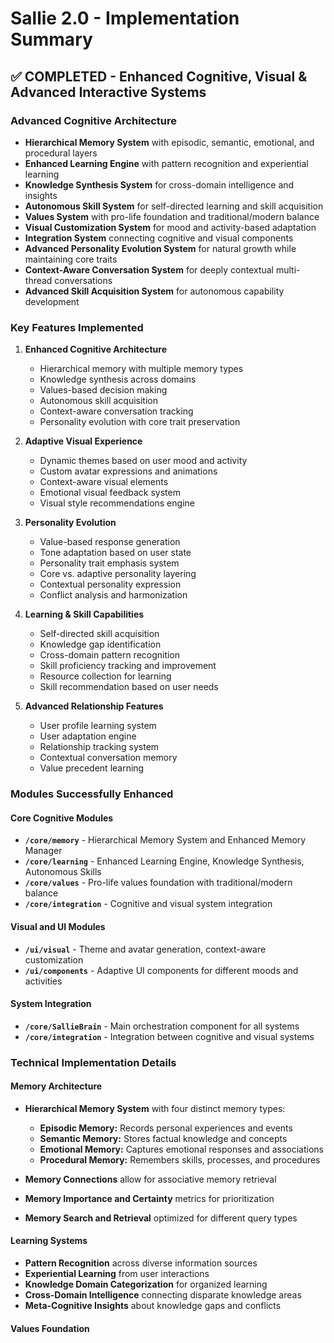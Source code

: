 # Sallie 2.0 - Implementation Summary

## ✅ **COMPLETED - Enhanced Cognitive, Visual & Advanced Interactive Systems**

### Advanced Cognitive Architecture

- **Hierarchical Memory System** with episodic, semantic, emotional, and procedural layers
- **Enhanced Learning Engine** with pattern recognition and experiential learning
- **Knowledge Synthesis System** for cross-domain intelligence and insights
- **Autonomous Skill System** for self-directed learning and skill acquisition
- **Values System** with pro-life foundation and traditional/modern balance
- **Visual Customization System** for mood and activity-based adaptation
- **Integration System** connecting cognitive and visual components
- **Advanced Personality Evolution System** for natural growth while maintaining core traits
- **Context-Aware Conversation System** for deeply contextual multi-thread conversations
- **Advanced Skill Acquisition System** for autonomous capability development

### Key Features Implemented

1. **Enhanced Cognitive Architecture**
	- Hierarchical memory with multiple memory types
	- Knowledge synthesis across domains
	- Values-based decision making
	- Autonomous skill acquisition
	- Context-aware conversation tracking
	- Personality evolution with core trait preservation

2. **Adaptive Visual Experience**
	- Dynamic themes based on user mood and activity
	- Custom avatar expressions and animations
	- Context-aware visual elements
	- Emotional visual feedback system
	- Visual style recommendations engine

3. **Personality Evolution**
	- Value-based response generation
	- Tone adaptation based on user state
	- Personality trait emphasis system
	- Core vs. adaptive personality layering
	- Contextual personality expression
	- Conflict analysis and harmonization

4. **Learning & Skill Capabilities**
	- Self-directed skill acquisition
	- Knowledge gap identification
	- Cross-domain pattern recognition
	- Skill proficiency tracking and improvement
	- Resource collection for learning
	- Skill recommendation based on user needs

5. **Advanced Relationship Features**
	- User profile learning system
	- User adaptation engine
	- Relationship tracking system
	- Contextual conversation memory
	- Value precedent learning

### Modules Successfully Enhanced

#### Core Cognitive Modules

- **`/core/memory`** - Hierarchical Memory System and Enhanced Memory Manager
- **`/core/learning`** - Enhanced Learning Engine, Knowledge Synthesis, Autonomous Skills
- **`/core/values`** - Pro-life values foundation with traditional/modern balance
- **`/core/integration`** - Cognitive and visual system integration

#### Visual and UI Modules

- **`/ui/visual`** - Theme and avatar generation, context-aware customization
- **`/ui/components`** - Adaptive UI components for different moods and activities

#### System Integration

- **`/core/SallieBrain`** - Main orchestration component for all systems
- **`/core/integration`** - Integration between cognitive and visual systems

### Technical Implementation Details

#### Memory Architecture

- **Hierarchical Memory System** with four distinct memory types:
  - **Episodic Memory:** Records personal experiences and events
  - **Semantic Memory:** Stores factual knowledge and concepts
  - **Emotional Memory:** Captures emotional responses and associations
  - **Procedural Memory:** Remembers skills, processes, and procedures

- **Memory Connections** allow for associative memory retrieval
- **Memory Importance and Certainty** metrics for prioritization
- **Memory Search and Retrieval** optimized for different query types

#### Learning Systems

- **Pattern Recognition** across diverse information sources
- **Experiential Learning** from user interactions
- **Knowledge Domain Categorization** for organized learning
- **Cross-Domain Intelligence** connecting disparate knowledge areas
- **Meta-Cognitive Insights** about knowledge gaps and conflicts

#### Values Foundation

